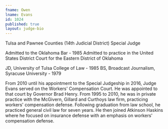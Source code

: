 ```yaml
---
fname: Owen
lname: Evans
id: 1024
published: true
layout: judge-bio
---
```

<p>Tulsa and Pawnee Counties (14th Judicial District)
Special Judge</p>
<p>Admitted to the Oklahoma Bar - 1985  
Admitted to practice in the United States District Court for the Eastern District of Oklahoma </p>
<p>JD, University of Tulsa College of Law - 1985  
BS, Broadcast Journalism, Syracuse University - 1979</p>
<p>From 2010 until his appointment to the Special Judgeship in 2016, Judge Evans served on the Workers' Compensation Court. He was appointed to that court by Governor Brad Henry. From 1995 to 2010, he was in private practice with the McGivern, Gillard and Curthoys law firm, practicing workers' compensation defense. Following graduation from law school, he practiced general civil law for seven years. He then joined Atkinson Haskins where he focused on insurance defense with an emphasis on workers' compensation defense.</p>
